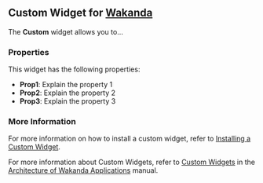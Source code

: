 ## Custom Widget for [Wakanda](http://wakanda.org)The __Custom__ widget allows you to...### PropertiesThis widget has the following properties:* __Prop1__: Explain the property 1* __Prop2__: Explain the property 2* __Prop3__: Explain the property 3### More InformationFor more information on how to install a custom widget, refer to [Installing a Custom Widget](http://doc.wakanda.org/WakandaStudio0/help/Title/en/page3869.html#1027761).For more information about Custom Widgets, refer to [Custom Widgets](http://doc.wakanda.org/Wakanda0.v5/help/Title/en/page3863.html "Custom Widgets") in the [Architecture of Wakanda Applications](http://doc.wakanda.org/Wakanda0.v5/help/Title/en/page3844.html "Architecture of Wakanda Applications") manual.